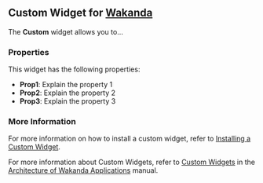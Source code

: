 ## Custom Widget for [Wakanda](http://wakanda.org)The __Custom__ widget allows you to...### PropertiesThis widget has the following properties:* __Prop1__: Explain the property 1* __Prop2__: Explain the property 2* __Prop3__: Explain the property 3### More InformationFor more information on how to install a custom widget, refer to [Installing a Custom Widget](http://doc.wakanda.org/WakandaStudio0/help/Title/en/page3869.html#1027761).For more information about Custom Widgets, refer to [Custom Widgets](http://doc.wakanda.org/Wakanda0.v5/help/Title/en/page3863.html "Custom Widgets") in the [Architecture of Wakanda Applications](http://doc.wakanda.org/Wakanda0.v5/help/Title/en/page3844.html "Architecture of Wakanda Applications") manual.